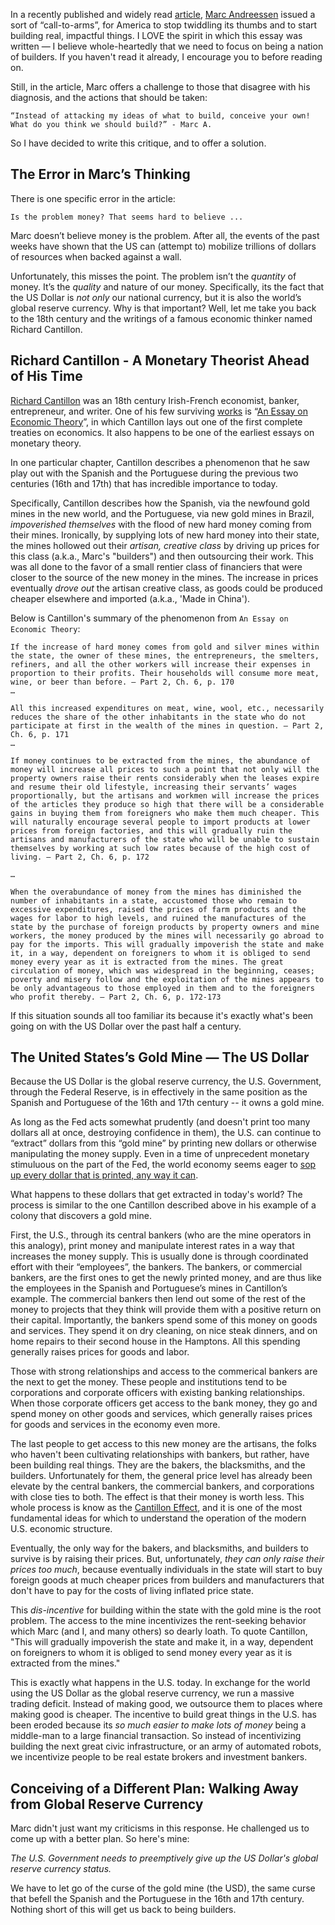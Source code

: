 In a recently published and widely read [article](https://a16z.com/2020/04/18/its-time-to-build/), [Marc Andreessen](https://twitter.com/pmarca) issued a sort of “call-to-arms”, for America to stop twiddling its thumbs and to start building real, impactful things. I LOVE the spirit in which this essay was written — I believe whole-heartedly that we need to focus on being a nation of builders. If you haven't read it already, I encourage you to before reading on.

Still, in the article, Marc offers a challenge to those that disagree with his diagnosis, and the actions that should be taken:

```
“Instead of attacking my ideas of what to build, conceive your own! What do you think we should build?” - Marc A.
```

So I have decided to write this critique, and to offer a solution.

## The Error in Marc’s Thinking

There is one specific error in the article:
```
Is the problem money? That seems hard to believe ...
```

Marc doesn’t believe money is the problem. After all, the events of the past weeks have shown that the US can (attempt to) mobilize trillions of dollars of resources when backed against a wall.

Unfortunately, this misses the point. The problem isn’t the _quantity_ of money. It’s the _quality_ and nature of our money. Specifically, its the fact that the US Dollar is _not only_ our national currency, but it is also the world’s global reserve currency. Why is that important? Well, let me take you back to the 18th century and the writings of a famous economic thinker named Richard Cantillon.

## Richard Cantillon - A Monetary Theorist Ahead of His Time

[Richard Cantillon](https://en.wikipedia.org/wiki/Richard_Cantillon) was an 18th century Irish-French economist, banker, entrepreneur, and writer. One of his few surviving [works](https://mises.org/library/essay-economic-theory-0) is “[An Essay on Economic Theory](https://mises.org/library/essay-economic-theory-0)”, in which Cantillon lays out one of the first complete treaties on economics. It also happens to be one of the earliest essays on monetary theory.

In one particular chapter, Cantillon describes a phenomenon that he saw play out with the Spanish and the Portuguese during the previous two centuries (16th and 17th) that has incredible importance to today. 

Specifically, Cantillon describes how the Spanish, via the newfound gold mines in the new world, and the Portuguese, via new gold mines in Brazil, _impoverished themselves_ with the flood of new hard money coming from their mines. Ironically, by supplying lots of new hard money into their state, the mines hollowed out their  _artisan, creative class_ by driving up prices for this class (a.k.a., Marc's "builders") and then outsourcing their work. This was all done to the favor of a small rentier class of financiers that were closer to the source of the new money in the mines. The increase in prices eventually _drove out_ the artisan creative class, as goods could be produced cheaper elsewhere and imported (a.k.a., 'Made in China').

Below is Cantillon's summary of the phenomenon from `An Essay on Economic Theory`:

```
If the increase of hard money comes from gold and silver mines within the state, the owner of these mines, the entrepreneurs, the smelters, refiners, and all the other workers will increase their expenses in proportion to their profits. Their households will consume more meat, wine, or beer than before. — Part 2, Ch. 6, p. 170
…

All this increased expenditures on meat, wine, wool, etc., necessarily reduces the share of the other inhabitants in the state who do not participate at first in the wealth of the mines in question. — Part 2, Ch. 6, p. 171
…

If money continues to be extracted from the mines, the abundance of money will increase all prices to such a point that not only will the property owners raise their rents considerably when the leases expire and resume their old lifestyle, increasing their servants’ wages proportionally, but the artisans and workmen will increase the prices of the articles they produce so high that there will be a considerable gains in buying them from foreigners who make them much cheaper. This will naturally encourage several people to import products at lower prices from foreign factories, and this will gradually ruin the artisans and manufacturers of the state who will be unable to sustain themselves by working at such low rates because of the high cost of living. — Part 2, Ch. 6, p. 172

…

When the overabundance of money from the mines has diminished the number of inhabitants in a state, accustomed those who remain to excessive expenditures, raised the prices of farm products and the wages for labor to high levels, and ruined the manufactures of the state by the purchase of foreign products by property owners and mine workers, the money produced by the mines will necessarily go abroad to pay for the imports. This will gradually impoverish the state and make it, in a way, dependent on foreigners to whom it is obliged to send money every year as it is extracted from the mines. The great circulation of money, which was widespread in the beginning, ceases; poverty and misery follow and the exploitation of the mines appears to be only advantageous to those employed in them and to the foreigners who profit thereby. — Part 2, Ch. 6, p. 172-173

```
If this situation sounds all too familiar its because it's exactly what's been going on with the US Dollar over the past half a century.

## The United States’s Gold Mine — The US Dollar

Because the US Dollar is the global reserve currency, the U.S. Government, through the Federal Reserve, is in effectively in the same position as the Spanish and Portuguese of the 16th and 17th century -- it owns a gold mine.

As long as the Fed acts somewhat prudently (and doesn't print too many dollars all at once, destroying confidence in them), the U.S. can continue to “extract” dollars from this “gold mine” by printing new dollars or otherwise manipulating the money supply. Even in a time of unprecedent monetary stimuluous on the part of the Fed, the world economy seems eager to [sop up every dollar that is printed, any way it can](https://www.lynalden.com/global-dollar-short-squeeze/).

What happens to these dollars that get extracted in today's world? The process is similar to the one Cantillon described above in his example of a colony that discovers a gold mine.

First, the U.S., through its central bankers (who are the mine operators in this analogy), print money and manipulate interest rates in a way that increases the money supply. This is usually done is through coordinated effort with their “employees”, the bankers. The bankers, or commercial bankers, are the first ones to get the newly printed money, and are thus like the employees in the Spanish and Portuguese’s mines in Cantillon’s example. The commercial bankers then lend out some of the rest of the money to projects that they think will provide them with a positive return on their capital. Importantly, the bankers spend some of this money on goods and services. They spend it on dry cleaning, on nice steak dinners, and on home repairs to their second house in the Hamptons. All this spending generally raises prices for goods and labor.

Those with strong relationships and access to the commerical bankers are the next to get the money. These people and institutions tend to be corporations and corporate officers with existing banking relationships. When those corporate officers get access to the bank money, they go and spend money on other goods and services, which generally raises prices for goods and services in the economy even more.

The last people to get access to this new money are the artisans, the folks who haven't been cultivating relationships with bankers, but rather, have been building real things. They are the bakers, the blacksmiths, and the builders. Unfortunately for them, the general price level has already been elevate by the central bankers, the commercial bankers, and corporations with close ties to both. The effect is that their money is worth less. This whole process is know as the [Cantillon Effect](https://en.wikipedia.org/wiki/Richard_Cantillon#Monetary_theory), and it is one of the most fundamental ideas for which to understand the operation of the modern U.S. economic structure.

Eventually, the only way for the bakers, and blacksmiths, and builders to survive is by raising their prices. But, unfortunately, _they can only raise their prices too much_, because eventually individuals in the state will start to buy foreign goods at much cheaper prices from builders and manufacturers that don't have to pay for the costs of living inflated price state.

This _dis-incentive_ for building within the state with the gold mine is the root problem. The access to the mine incentivizes the rent-seeking behavior which Marc (and I, and many others) so dearly loath. To quote Cantillon, "This will gradually impoverish the state and make it, in a way, dependent on foreigners to whom it is obliged to send money every year as it is extracted from the mines."

This is exactly what happens in the U.S. today. In exchange for the world using the US Dollar as the global reserve currency, we run a massive trading deficit. Instead of making good, we outsource them to places where making good is cheaper. The incentive to build great things in the U.S. has been eroded because its _so much easier to make lots of money_ being a middle-man to a large financial transaction. So instead of incentivizing building the next great civic infrastructure, or an army of automated robots, we incentivize people to be real estate brokers and investment bankers.

## Conceiving of a Different Plan: Walking Away from Global Reserve Currency

Marc didn't just want my criticisms in this response. He challenged us to come up with a better plan. So here's mine:

*The U.S. Government needs to preemptively give up the US Dollar's global reserve currency status.*

We have to let go of the curse of the gold mine (the USD), the same curse that befell the Spanish and the Portuguese in the 16th and 17th century. Nothing short of this will get us back to being builders.
